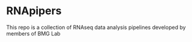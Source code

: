 # RNApipers
This repo is a collection of RNAseq data analysis pipelines developed by members of BMG Lab
